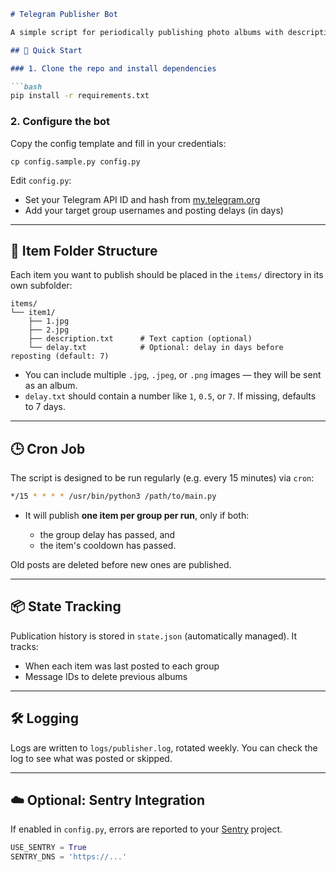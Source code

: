 ````markdown
# Telegram Publisher Bot

A simple script for periodically publishing photo albums with descriptions to Telegram groups (e.g. for classified ads, marketplaces, etc.).

## 🚀 Quick Start

### 1. Clone the repo and install dependencies

```bash
pip install -r requirements.txt
````

### 2. Configure the bot

Copy the config template and fill in your credentials:

```
cp config.sample.py config.py
```

Edit `config.py`:

* Set your Telegram API ID and hash from [my.telegram.org](https://my.telegram.org)
* Add your target group usernames and posting delays (in days)

---

## 📁 Item Folder Structure

Each item you want to publish should be placed in the `items/` directory in its own subfolder:

```
items/
└── item1/
    ├── 1.jpg
    ├── 2.jpg
    ├── description.txt      # Text caption (optional)
    └── delay.txt            # Optional: delay in days before reposting (default: 7)
```

* You can include multiple `.jpg`, `.jpeg`, or `.png` images — they will be sent as an album.
* `delay.txt` should contain a number like `1`, `0.5`, or `7`. If missing, defaults to 7 days.

---

## 🕒 Cron Job

The script is designed to be run regularly (e.g. every 15 minutes) via `cron`:

```bash
*/15 * * * * /usr/bin/python3 /path/to/main.py
```

* It will publish **one item per group per run**, only if both:

  * the group delay has passed, and
  * the item's cooldown has passed.

Old posts are deleted before new ones are published.

---

## 📦 State Tracking

Publication history is stored in `state.json` (automatically managed). It tracks:

* When each item was last posted to each group
* Message IDs to delete previous albums

---

## 🛠 Logging

Logs are written to `logs/publisher.log`, rotated weekly. You can check the log to see what was posted or skipped.

---

## ☁️ Optional: Sentry Integration

If enabled in `config.py`, errors are reported to your [Sentry](https://sentry.io) project.

```python
USE_SENTRY = True
SENTRY_DNS = 'https://...'
```

